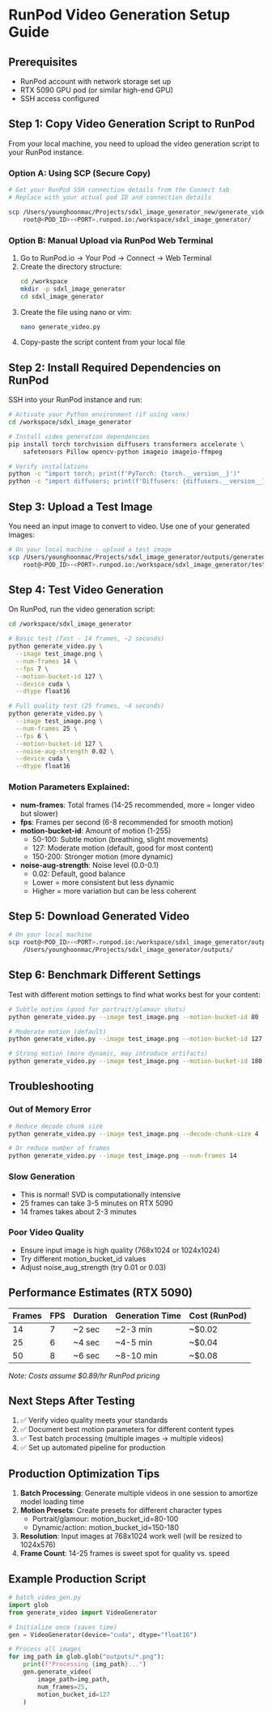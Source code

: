 # RunPod Video Generation Setup Guide

## Prerequisites
- RunPod account with network storage set up
- RTX 5090 GPU pod (or similar high-end GPU)
- SSH access configured

## Step 1: Copy Video Generation Script to RunPod

From your local machine, you need to upload the video generation script to your RunPod instance.

### Option A: Using SCP (Secure Copy)
```bash
# Get your RunPod SSH connection details from the Connect tab
# Replace with your actual pod ID and connection details

scp /Users/younghoonmac/Projects/sdxl_image_generator_new/generate_video.py \
    root@<POD_ID>-<PORT>.runpod.io:/workspace/sdxl_image_generator/
```

### Option B: Manual Upload via RunPod Web Terminal
1. Go to RunPod.io → Your Pod → Connect → Web Terminal
2. Create the directory structure:
   ```bash
   cd /workspace
   mkdir -p sdxl_image_generator
   cd sdxl_image_generator
   ```
3. Create the file using nano or vim:
   ```bash
   nano generate_video.py
   ```
4. Copy-paste the script content from your local file

## Step 2: Install Required Dependencies on RunPod

SSH into your RunPod instance and run:

```bash
# Activate your Python environment (if using venv)
cd /workspace/sdxl_image_generator

# Install video generation dependencies
pip install torch torchvision diffusers transformers accelerate \
    safetensors Pillow opencv-python imageio imageio-ffmpeg

# Verify installations
python -c "import torch; print(f'PyTorch: {torch.__version__}')"
python -c "import diffusers; print(f'Diffusers: {diffusers.__version__}')"
```

## Step 3: Upload a Test Image

You need an input image to convert to video. Use one of your generated images:

```bash
# On your local machine - upload a test image
scp /Users/younghoonmac/Projects/sdxl_image_generator/outputs/generated_20251017_112626.png \
    root@<POD_ID>-<PORT>.runpod.io:/workspace/sdxl_image_generator/test_image.png
```

## Step 4: Test Video Generation

On RunPod, run the video generation script:

```bash
cd /workspace/sdxl_image_generator

# Basic test (fast - 14 frames, ~2 seconds)
python generate_video.py \
  --image test_image.png \
  --num-frames 14 \
  --fps 7 \
  --motion-bucket-id 127 \
  --device cuda \
  --dtype float16

# Full quality test (25 frames, ~4 seconds)
python generate_video.py \
  --image test_image.png \
  --num-frames 25 \
  --fps 6 \
  --motion-bucket-id 127 \
  --noise-aug-strength 0.02 \
  --device cuda \
  --dtype float16
```

### Motion Parameters Explained:
- **num-frames**: Total frames (14-25 recommended, more = longer video but slower)
- **fps**: Frames per second (6-8 recommended for smooth motion)
- **motion-bucket-id**: Amount of motion (1-255)
  - 50-100: Subtle motion (breathing, slight movements)
  - 127: Moderate motion (default, good for most content)
  - 150-200: Stronger motion (more dynamic)
- **noise-aug-strength**: Noise level (0.0-0.1)
  - 0.02: Default, good balance
  - Lower = more consistent but less dynamic
  - Higher = more variation but can be less coherent

## Step 5: Download Generated Video

```bash
# On your local machine
scp root@<POD_ID>-<PORT>.runpod.io:/workspace/sdxl_image_generator/outputs/video_*.mp4 \
    /Users/younghoonmac/Projects/sdxl_image_generator/outputs/
```

## Step 6: Benchmark Different Settings

Test with different motion settings to find what works best for your content:

```bash
# Subtle motion (good for portrait/glamour shots)
python generate_video.py --image test_image.png --motion-bucket-id 80 --num-frames 14

# Moderate motion (default)
python generate_video.py --image test_image.png --motion-bucket-id 127 --num-frames 25

# Strong motion (more dynamic, may introduce artifacts)
python generate_video.py --image test_image.png --motion-bucket-id 180 --num-frames 25
```

## Troubleshooting

### Out of Memory Error
```bash
# Reduce decode chunk size
python generate_video.py --image test_image.png --decode-chunk-size 4

# Or reduce number of frames
python generate_video.py --image test_image.png --num-frames 14
```

### Slow Generation
- This is normal! SVD is computationally intensive
- 25 frames can take 3-5 minutes on RTX 5090
- 14 frames takes about 2-3 minutes

### Poor Video Quality
- Ensure input image is high quality (768x1024 or 1024x1024)
- Try different motion_bucket_id values
- Adjust noise_aug_strength (try 0.01 or 0.03)

## Performance Estimates (RTX 5090)

| Frames | FPS | Duration | Generation Time | Cost (RunPod) |
|--------|-----|----------|-----------------|---------------|
| 14     | 7   | ~2 sec   | ~2-3 min        | ~$0.02        |
| 25     | 6   | ~4 sec   | ~4-5 min        | ~$0.04        |
| 50     | 8   | ~6 sec   | ~8-10 min       | ~$0.08        |

*Note: Costs assume $0.89/hr RunPod pricing*

## Next Steps After Testing

1. ✅ Verify video quality meets your standards
2. ✅ Document best motion parameters for different content types
3. ✅ Test batch processing (multiple images → multiple videos)
4. ✅ Set up automated pipeline for production

## Production Optimization Tips

1. **Batch Processing**: Generate multiple videos in one session to amortize model loading time
2. **Motion Presets**: Create presets for different character types
   - Portrait/glamour: motion_bucket_id=80-100
   - Dynamic/action: motion_bucket_id=150-180
3. **Resolution**: Input images at 768x1024 work well (will be resized to 1024x576)
4. **Frame Count**: 14-25 frames is sweet spot for quality vs. speed

## Example Production Script

```python
# batch_video_gen.py
import glob
from generate_video import VideoGenerator

# Initialize once (saves time)
gen = VideoGenerator(device="cuda", dtype="float16")

# Process all images
for img_path in glob.glob("outputs/*.png"):
    print(f"Processing {img_path}...")
    gen.generate_video(
        image_path=img_path,
        num_frames=25,
        motion_bucket_id=127
    )
```

